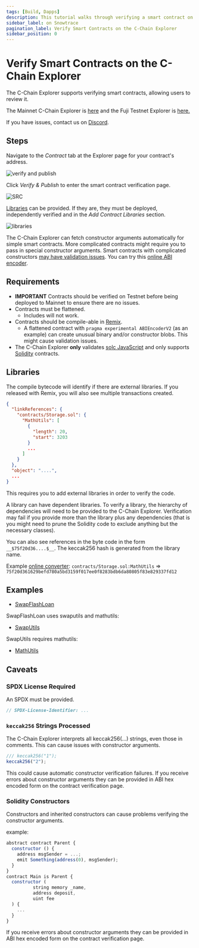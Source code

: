 ```yaml
---
tags: [Build, Dapps]
description: This tutorial walks through verifying a smart contract on the Snowtrace block explorer.
sidebar_label: on Snowtrace
pagination_label: Verify Smart Contracts on the C-Chain Explorer
sidebar_position: 0
---
```


# Verify Smart Contracts on the C-Chain Explorer

The C-Chain Explorer supports verifying smart contracts, allowing users to review it.

The Mainnet C-Chain Explorer is [here](https://snowtrace.io/) and the Fuji Testnet Explorer is [here.](https://testnet.snowtrace.io/)

If you have issues, contact us on [Discord](https://chat.avalabs.org).

## Steps

Navigate to the _Contract_ tab at the Explorer page for your contract's address.

![verify and publish](/img/verify-and-publish1.png)

Click _Verify & Publish_ to enter the smart contract verification page.

![SRC](/img/verify-src.png)

[Libraries](https://docs.soliditylang.org/en/v0.8.4/contracts.html?highlight=libraries#libraries)
can be provided. If they are, they must be deployed, independently verified and
in the _Add Contract Libraries_ section.

![libraries](/img/verify-libraries.png)

The C-Chain Explorer can fetch constructor arguments automatically for simple
smart contracts. More complicated contracts might require you to pass in special
constructor arguments. Smart contracts with complicated constructors
[may have validation issues](/build/dapp/smart-contracts/verification/verify-smart-contracts.md#caveats).
You can try this [online ABI encoder](https://abi.hashex.org/).

## Requirements

- **IMPORTANT** Contracts should be verified on Testnet before being deployed to
  Mainnet to ensure there are no issues.
- Contracts must be flattened.
  - Includes will not work.
- Contracts should be compile-able in [Remix](https://remix.ethereum.org).
  - A flattened contract with `pragma experimental ABIEncoderV2` (as an example)
    can create unusual binary and/or constructor blobs. This might cause
    validation issues.
- The C-Chain Explorer **only** validates [solc
  JavaScript](https://github.com/ethereum/solc-bin) and only supports
  [Solidity](https://docs.soliditylang.org) contracts.

## Libraries

The compile bytecode will identify if there are external libraries. If you
released with Remix, you will also see multiple transactions created.

```json
{
  "linkReferences": {
    "contracts/Storage.sol": {
      "MathUtils": [
        {
          "length": 20,
          "start": 3203
        }
        ...
      ]
    }
  },
  "object": "....",
  ...
}
```

This requires you to add external libraries in order to verify the code.

A library can have dependent libraries. To verify a library, the hierarchy of
dependencies will need to be provided to the C-Chain Explorer. Verification may
fail if you provide more than the library plus any dependencies (that is you might
need to prune the Solidity code to exclude anything but the necessary classes).

You can also see references in the byte code in the form `__$75f20d36....$__`.
The keccak256 hash is generated from the library name.

Example [online
converter](https://emn178.github.io/online-tools/keccak_256.html):
`contracts/Storage.sol:MathUtils` =&gt;
`75f20d361629befd780a5bd3159f017ee0f8283bdb6da80805f83e829337fd12`

## Examples

- [SwapFlashLoan](https://testnet.snowtrace.io/address/0x12DF75Fed4DEd309477C94cE491c67460727C0E8/contracts)

SwapFlashLoan uses swaputils and mathutils:

- [SwapUtils](https://testnet.snowtrace.io/address/0x6703e4660E104Af1cD70095e2FeC337dcE034dc1/contracts)

SwapUtils requires mathutils:

- [MathUtils](https://testnet.snowtrace.io/address/0xbA21C84E4e593CB1c6Fe6FCba340fa7795476966/contracts)

## Caveats

### SPDX License Required

An SPDX must be provided.

```javascript
// SPDX-License-Identifier: ...
```

### `keccak256` Strings Processed

The C-Chain Explorer interprets all keccak256(...) strings, even those in
comments. This can cause issues with constructor arguments.

```javascript
/// keccak256("1");
keccak256("2");
```

This could cause automatic constructor verification failures. If you receive
errors about constructor arguments they can be provided in ABI hex encoded form on
the contract verification page.

### Solidity Constructors

Constructors and inherited constructors can cause problems verifying the constructor arguments.

example:

```javascript
abstract contract Parent {
  constructor () {
    address msgSender = ...;
    emit Something(address(0), msgSender);
  }
}
contract Main is Parent {
  constructor (
          string memory _name,
          address deposit,
          uint fee
  ) {
    ...
  }
}
```

If you receive errors about constructor arguments they can be provided in ABI hex
encoded form on the contract verification page.
